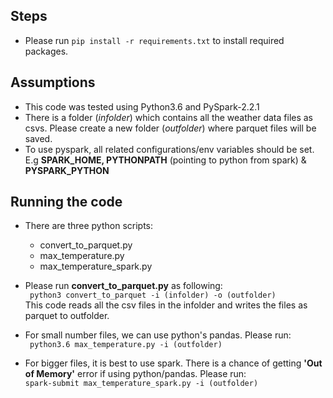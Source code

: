 ## Steps 

* Please run `pip install -r requirements.txt` to install required packages.


## Assumptions
* This code was tested using Python3.6 and PySpark-2.2.1
* There is a folder (*infolder*) which contains all the weather data files as csvs. Please create a new folder (*outfolder*) where parquet files will be saved.
* To use pyspark, all related configurations/env variables should be set. E.g **SPARK_HOME, PYTHONPATH** (pointing to python from spark) & **PYSPARK_PYTHON**


## Running the code
* There are three python scripts:
    - convert_to_parquet.py
    - max_temperature.py
    - max_temperature_spark.py
    
* Please run **convert_to_parquet.py** as following:<br>
    ` python3 convert_to_parquet -i (infolder) -o (outfolder)` <br>
  This code reads all the csv files in the infolder and writes the files as parquet to outfolder.

* For small number files, we can use python's pandas. Please run: <br>
    ` python3.6 max_temperature.py -i (outfolder)`

* For bigger files, it is best to use spark. There is a chance of getting **'Out of Memory'** error if using python/pandas. Please run:<br>
    `spark-submit max_temperature_spark.py -i (outfolder)`
